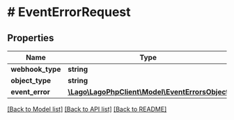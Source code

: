 # # EventErrorRequest

## Properties

Name | Type | Description | Notes
------------ | ------------- | ------------- | -------------
**webhook_type** | **string** |  |
**object_type** | **string** |  |
**event_error** | [**\Lago\LagoPhpClient\Model\EventErrorsObject**](EventErrorsObject.md) |  |

[[Back to Model list]](../../README.md#models) [[Back to API list]](../../README.md#endpoints) [[Back to README]](../../README.md)
